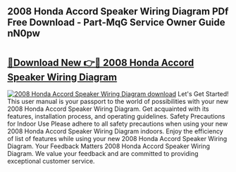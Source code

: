 ## 2008 Honda Accord Speaker Wiring Diagram PDf Free Download - Part-MqG Service Owner Guide nN0pw

# <h2><a href="http://dftrmgp.blite.top/?on=2008+Honda+Accord+Speaker+Wiring+Diagram">🔗Download New 👉🔴 2008 Honda Accord Speaker Wiring Diagram</a></h2>

[![2008 Honda Accord Speaker Wiring Diagram download](https://i.imgur.com/lujVjoI.png)](http://dftrmgp.blite.top/?on=2008+Honda+Accord+Speaker+Wiring+Diagram)
Let's Get Started! This user manual is your passport to the world of possibilities with your new 2008 Honda Accord Speaker Wiring Diagram. Get acquainted with its features, installation process, and operating guidelines. Safety Precautions for Indoor Use Please adhere to all safety precautions when using your new 2008 Honda Accord Speaker Wiring Diagram indoors. Enjoy the efficiency of list of features while using your new 2008 Honda Accord Speaker Wiring Diagram. Your Feedback Matters 2008 Honda Accord Speaker Wiring Diagram. We value your feedback and are committed to providing exceptional customer service.
